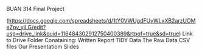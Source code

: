 BUAN 314 Final Project

(https://docs.google.com/spreadsheets/d/1tY0VWUgdFUvWLxXB2arzUOMeZpv_yiLG/edit?usp=drive_link&ouid=116484302912750400389&rtpof=true&sd=true)
Link to Drive Folder Conataining:
  Written Report
  TIDY Data
  The Raw Data CSV files
  Our Presentatiom Slides
  
